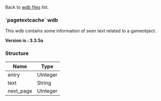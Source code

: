 Back to [wdb files](wdb_files) list.

### \`pagetextcache\` wdb

This wdb contains some information of seen text related to a gameobject.

**Version is : 3.3.5a**

### Structure

| **Name**   | **Type** |
|------------|----------|
| entry      | UInteger |
| text       | String   |
| next\_page | UInteger |


